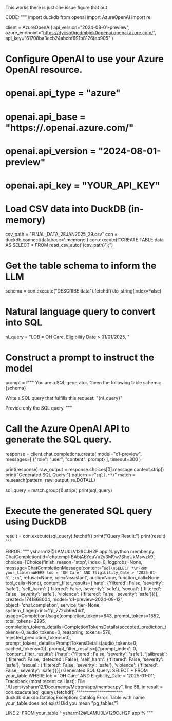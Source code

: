This works there is just one issue figure that out


CODE:
"""
import duckdb
from openai import AzureOpenAI
import re

client = AzureOpenAI(
    api_version="2024-08-01-preview",
    azure_endpoint="https://dycsb0qcdmbjek0openai.openai.azure.com/",
    api_key="61708ba3ecb24abcbf691b8126feb905"
)
# Configure OpenAI to use your Azure OpenAI resource.
# openai.api_type = "azure"
# openai.api_base = "https://<your-resource-name>.openai.azure.com/"
# openai.api_version = "2024-08-01-preview"
# openai.api_key = "YOUR_API_KEY"

# Load CSV data into DuckDB (in-memory)
csv_path = "FINAL_DATA_28JAN2025_29.csv"
con = duckdb.connect(database=':memory:')
con.execute(f"CREATE TABLE data AS SELECT * FROM read_csv_auto('{csv_path}');")

# Get the table schema to inform the LLM
schema = con.execute("DESCRIBE data").fetchdf().to_string(index=False)

# Natural language query to convert into SQL
nl_query = "LOB = OH Care, Eligibility Date > 01/01/2025, "

# Construct a prompt to instruct the model
prompt = f"""
You are a SQL generator.
Given the following table schema:
{schema}

Write a SQL query that fulfills this request:
"{nl_query}"

Provide only the SQL query.
"""

# Call the Azure OpenAI API to generate the SQL query.
response = client.chat.completions.create(
                model="o1-preview",
                messages=[
                    {"role": "user", "content": prompt}
                ],
                timeout=300
            )

print(response)
raw_output = response.choices[0].message.content.strip()
print("Generated SQL Query:")
pattern = r"```sql(.*?)```"
match = re.search(pattern, raw_output, re.DOTALL)

sql_query = match.group(1).strip()
print(sql_query)

# Execute the generated SQL query using DuckDB
result = con.execute(sql_query).fetchdf()
print("Query Result:")
print(result)
"""


ERROR:
"""
ysharm12@LAMU0LV129CJH2P app % python member.py
ChatCompletion(id='chatcmpl-BAbjAbYquVu2y3M9w7ShqUkMswzk9', choices=[Choice(finish_reason='stop', index=0, logprobs=None, message=ChatCompletionMessage(content="```sql\nSELECT *\nFROM your_table\nWHERE lob = 'OH Care' AND Eligibility_Date > '2025-01-01';\n```", refusal=None, role='assistant', audio=None, function_call=None, tool_calls=None), content_filter_results={'hate': {'filtered': False, 'severity': 'safe'}, 'self_harm': {'filtered': False, 'severity': 'safe'}, 'sexual': {'filtered': False, 'severity': 'safe'}, 'violence': {'filtered': False, 'severity': 'safe'}})], created=1741868004, model='o1-preview-2024-09-12', object='chat.completion', service_tier=None, system_fingerprint='fp_772cb6e46d', usage=CompletionUsage(completion_tokens=643, prompt_tokens=1652, total_tokens=2295, completion_tokens_details=CompletionTokensDetails(accepted_prediction_tokens=0, audio_tokens=0, reasoning_tokens=576, rejected_prediction_tokens=0), prompt_tokens_details=PromptTokensDetails(audio_tokens=0, cached_tokens=0)), prompt_filter_results=[{'prompt_index': 0, 'content_filter_results': {'hate': {'filtered': False, 'severity': 'safe'}, 'jailbreak': {'filtered': False, 'detected': False}, 'self_harm': {'filtered': False, 'severity': 'safe'}, 'sexual': {'filtered': False, 'severity': 'safe'}, 'violence': {'filtered': False, 'severity': 'safe'}}}])
Generated SQL Query:
SELECT *
FROM your_table
WHERE lob = 'OH Care' AND Eligibility_Date > '2025-01-01';
Traceback (most recent call last):
  File "/Users/ysharm12/Documents/Metron/app/member.py", line 58, in <module>
    result = con.execute(sql_query).fetchdf()
             ^^^^^^^^^^^^^^^^^^^^^^
duckdb.duckdb.CatalogException: Catalog Error: Table with name your_table does not exist!
Did you mean "pg_tables"?

LINE 2: FROM your_table
             ^
ysharm12@LAMU0LV129CJH2P app % 
"""
